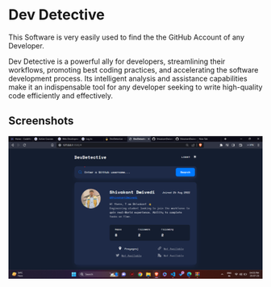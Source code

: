 
# Dev Detective

This Software is very easily used to find the the GitHub Account of any Developer.


 Dev Detective is a powerful ally for developers, streamlining their workflows, promoting best coding practices, and accelerating the software development process. Its intelligent analysis and assistance capabilities make it an indispensable tool for any developer seeking to write high-quality code efficiently and effectively.


## Screenshots

![App Screenshot](./Screenshot%20dev%20detective.png)

